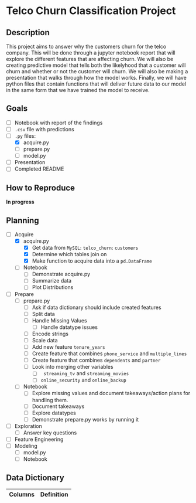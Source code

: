 # Telco Churn Classification Project

## Description

This project aims to answer why the customers churn for the telco company. This will be done through a jupyter notebook report that will explore the different features that are affecting churn. We will also be creating predictive model that tells both the likelyhood that a customer will churn and whether or not the customer will churn. We will also be making a presentation that walks through how the model works. Finally, we will have python files that contain functions that will deliver future data to our model in the same form that we have trained the model to receive.

## Goals

- [ ] Notebook with report of the findings
- [ ] `.csv` file with predictions
- [ ] `.py` files:
    - [x] acquire.py 
    - [ ] prepare.py
    - [ ] model.py
- [ ] Presentation
- [ ] Completed README

## How to Reproduce

**In progress**

## Planning
- [ ] Acquire
    - [x] acquire.py
        - [x] Get data from `MySQL`: `telco_churn`: `customers`
        - [x] Determine which tables join on
        - [x] Make function to acquire data into a `pd.DataFrame`
    - [ ] Notebook
        - [ ] Demonstrate acquire.py
        - [ ] Summarize data
        - [ ] Plot Distributions
- [ ] Prepare
    - [ ] prepare.py
        - [ ] Ask if data dictionary should include created features
        - [ ] Split data
        - [ ] Handle Missing Values
            - [ ] Handle datatype issues
        - [ ] Encode strings
        - [ ] Scale data
        - [ ] Add new feature `tenure_years`
        - [ ] Create feature that combines `phone_service` and `multiple_lines`
        - [ ] Create feature that combines `dependents` and `partner`
        - [ ] Look into merging other variables
            - [ ] ` streaming_tv` and `streaming_movies`
            - [ ] `online_security` and `online_backup`
    - [ ] Notebook
        - [ ] Explore missing values and document takeaways/action plans for handling them.
        - [ ] Document takeaways
        - [ ] Explore datatypes
        - [ ] Demonstrate prepare.py works by running it
- [ ] Exploration
    - [ ] Answer key questions
- [ ] Feature Engineering
- [ ] Modeling
    - [ ] model.py
    - [ ] Notebook

## Data Dictionary

| Columns | Definition |
| --- | --- |
